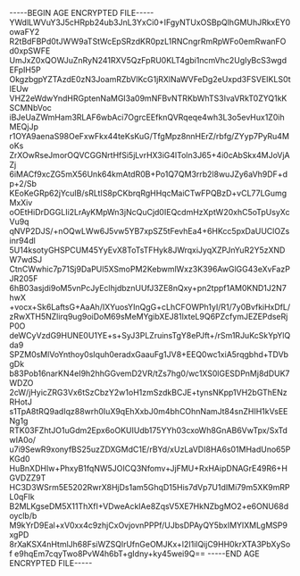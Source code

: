 -----BEGIN AGE ENCRYPTED FILE-----
YWdlLWVuY3J5cHRpb24ub3JnL3YxCi0+IFgyNTUxOSBpQlhGMUhJRkxEY0owaFY2
R2tBdFBPd0tJWW9aTStWcEpSRzdKR0pzL1RNCngrRmRpWFo0emRwanFOd0xpSWFE
UmJxZ0xQOWJuZnRyN241RXV5QzFpRU0KLT4gbi1ncmVhc2UgIyBcS3wgdEFpIH5P
OkgzbgpYZTAzdE0zN3JoamRZbVlKcG1jRXlNaWVFeDg2eUxpd3FSVEIKLS0tIEUw
VHZ2eWdwYndHRGptenNaMGI3a09mNFBvNTRKbWhTS3IvaVRkT0ZYQ1kKSCMNbVoc
iBJeUaZWmHam3RLAF6wbAci7OgrcEEfknQVRqeqe4wh3L3o5evHux1Z0ihMEQjJp
r1OYA9aenaS98OeFxwFkx44teKsKuG/TfgMpz8nnHErZ/rbfg/ZYyp7PyRu4MoKs
ZrXOwRseJmorOQVCGGNrtHfSi5jLvrHX3iG4lToln3J65+4i0cAbSkx4MJoVjAZj
6iMACf9xcZG5mX56Unk64kmAtdR0B+Po1Q7QM3rrb2l8wuJZy6aVh9DF+dp+2/Sb
KEoKeGRp62jYcuIB/sRLtIS8pCKbrqRgHHqcMaiCTwFPQBzD+vCL77LGumgMxXiv
oOEtHiDrDGGLIi2LrAyKMpWn3jNcQuCjd0IEQcdmHzXptW20xhC5oTpUsyXcVu9q
qNVP2DJS/+nOQwLWw6J5vw5YB7xpSZ5tFevhEa4+6HKcc5pxDaUUClOZsinr94dl
5U14ksotyGHSPCUM45YyEvX8ToTsTFHyk8JWrqxiJyqXZPJnYuR2Y5zXNDW7wdSJ
CtnCWwhic7p71Sj9DaPUl5XSmoPM2KebwmlWxz3K396AwGlGG43eXvFazPJR205F
6hB03asjdi9oM5vnPcJyEclhjdbznUUfJ3ZE8nQxy+pn2tppf1AM0KND1J2N7hwX
+vocx+Sk6LaftsG+AaAh/IXYuosYInQgG+cLhCFOWPh1yI/R1/7y0BvfkiHxDfL/
zRwXTH5NZlirq9ug9oiDoM69sMeMYgibXEJ81lxteL9Q6PZcfymJEZEPdseRjP0O
deWCyVzdG9HUNE0U1YE+s+SyJ3PLZruinsTgY8ePJft+/rSm1RJuKcSkYpYlQda9
SPZM0sMlVoYnthoy0sIquh0eradxGaauFg1JV8+EEQ0wc1xiA5rqgbhd+TDVbgDk
b83Pob16narKN4eI9h2hhGGvemD2VR/tZs7hg0/wc1XS0lGESDPnMj8dDUK7WDZO
2cW/jHyicZRG3Vx6tSzCbzY2w1oH1zmSzdkBCJE+tynsNKpp1VH2bGThENzRHotJ
s1TpA8tRQ9adIqz88wrh0IuX9qEhXxbJ0m4bhCOhnNamJt84snZHIH1kVsEENg1g
RTK03FZhtJO1uGdm2Epx6oOKUIUdb175YYh03cxoWh8GnAB6VwTpx/SxTdwIA0o/
u7i9SewR9xonyfBS25uzZDXGMdC1E/rBYd/xUzLaVDI8HA6s01MHadUno65PKGd0
HuBnXDHIw+PhxyB1fqNW5JOICQ3Nfomv+JjFMU+RxHAipDNAGrE49R6+HGVDZZ9T
HC3D3WSrm5E5202RwrX8HjDs1am5GhqD15His7dVp7U1dIMi79m5XK9mRPL0qFIk
B2MLKgseDM5X11ThXfI+VDweAckIAe8ZqsV5XE7HkNZbgMO2+e6ONU68doyclb/b
M9kYrD9Eal+xV0xx4c9zhjCxOvjovnPPPf/UJbsDPAyQY5bxIMYlXMLgMSP9xgPD
8rXaKSX4nHtmlJh68FsiWZSQlrUfnGeOMJKx+l2I1ilQijC9HH0krXTA3PbXySof
e9hqEm7cqyTwo8PvW4h6bT+gIdny+ky45wei9Q==
-----END AGE ENCRYPTED FILE-----
